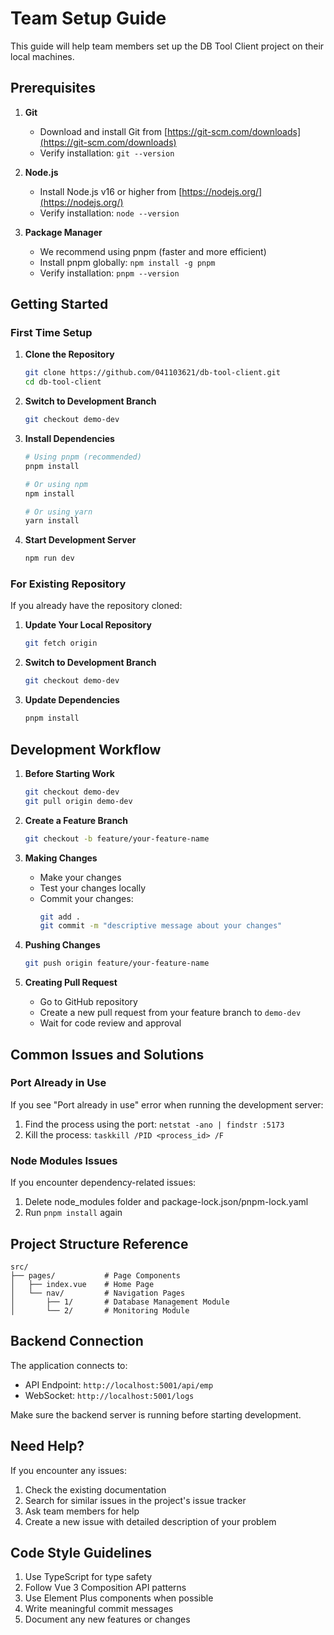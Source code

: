 # Team Setup Guide

This guide will help team members set up the DB Tool Client project on their local machines.

## Prerequisites

1. **Git**
   - Download and install Git from [https://git-scm.com/downloads](https://git-scm.com/downloads)
   - Verify installation: `git --version`

2. **Node.js**
   - Install Node.js v16 or higher from [https://nodejs.org/](https://nodejs.org/)
   - Verify installation: `node --version`

3. **Package Manager**
   - We recommend using pnpm (faster and more efficient)
   - Install pnpm globally: `npm install -g pnpm`
   - Verify installation: `pnpm --version`

## Getting Started

### First Time Setup

1. **Clone the Repository**
   ```bash
   git clone https://github.com/041103621/db-tool-client.git
   cd db-tool-client
   ```

2. **Switch to Development Branch**
   ```bash
   git checkout demo-dev
   ```

3. **Install Dependencies**
   ```bash
   # Using pnpm (recommended)
   pnpm install

   # Or using npm
   npm install

   # Or using yarn
   yarn install
   ```

4. **Start Development Server**
   ```bash
   npm run dev
   ```

### For Existing Repository

If you already have the repository cloned:

1. **Update Your Local Repository**
   ```bash
   git fetch origin
   ```

2. **Switch to Development Branch**
   ```bash
   git checkout demo-dev
   ```

3. **Update Dependencies**
   ```bash
   pnpm install
   ```

## Development Workflow

1. **Before Starting Work**
   ```bash
   git checkout demo-dev
   git pull origin demo-dev
   ```

2. **Create a Feature Branch**
   ```bash
   git checkout -b feature/your-feature-name
   ```

3. **Making Changes**
   - Make your changes
   - Test your changes locally
   - Commit your changes:
     ```bash
     git add .
     git commit -m "descriptive message about your changes"
     ```

4. **Pushing Changes**
   ```bash
   git push origin feature/your-feature-name
   ```

5. **Creating Pull Request**
   - Go to GitHub repository
   - Create a new pull request from your feature branch to `demo-dev`
   - Wait for code review and approval

## Common Issues and Solutions

### Port Already in Use
If you see "Port already in use" error when running the development server:
1. Find the process using the port: `netstat -ano | findstr :5173`
2. Kill the process: `taskkill /PID <process_id> /F`

### Node Modules Issues
If you encounter dependency-related issues:
1. Delete node_modules folder and package-lock.json/pnpm-lock.yaml
2. Run `pnpm install` again

## Project Structure Reference

```
src/
├── pages/           # Page Components
│   ├── index.vue    # Home Page
│   └── nav/         # Navigation Pages
│       ├── 1/       # Database Management Module
│       └── 2/       # Monitoring Module
```

## Backend Connection

The application connects to:
- API Endpoint: `http://localhost:5001/api/emp`
- WebSocket: `http://localhost:5001/logs`

Make sure the backend server is running before starting development.

## Need Help?

If you encounter any issues:
1. Check the existing documentation
2. Search for similar issues in the project's issue tracker
3. Ask team members for help
4. Create a new issue with detailed description of your problem

## Code Style Guidelines

1. Use TypeScript for type safety
2. Follow Vue 3 Composition API patterns
3. Use Element Plus components when possible
4. Write meaningful commit messages
5. Document any new features or changes 